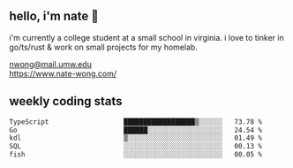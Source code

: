 ## hello, i'm nate 👋
i'm currently a college student at a small school in virginia. i love to tinker in go/ts/rust & work on small projects for my homelab.

nwong@mail.umw.edu <br/>
https://www.nate-wong.com/

## weekly coding stats
<!--START_SECTION:waka-->

```txt
TypeScript                   ██████████████████▒░░░░░░   73.78 %
Go                           ██████░░░░░░░░░░░░░░░░░░░   24.54 %
kdl                          ▒░░░░░░░░░░░░░░░░░░░░░░░░   01.49 %
SQL                          ░░░░░░░░░░░░░░░░░░░░░░░░░   00.13 %
fish                         ░░░░░░░░░░░░░░░░░░░░░░░░░   00.05 %
```

<!--END_SECTION:waka-->
